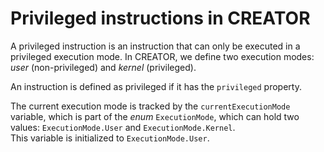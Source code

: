 # Privileged instructions in CREATOR
A privileged instruction is an instruction that can only be executed in a privileged execution mode. In CREATOR, we define two execution modes: _user_ (non-privileged) and _kernel_ (privileged).

An instruction is defined as privileged if it has the `privileged` property.

The current execution mode is tracked by the `currentExecutionMode` variable, which is part of the _enum_ `ExecutionMode`, which can hold two values: `ExecutionMode.User` and `ExecutionMode.Kernel`.  
This variable is initialized to `ExecutionMode.User`.

